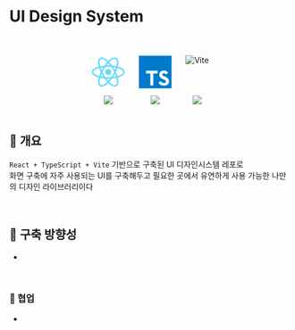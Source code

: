 # UI Design System

<br />
<br />
<div style="display: flex; justify-content: center; gap: 24px; flex-direction: row;">
    <div style="display: flex; align-items: center; gap: 12px; flex-direction: column;">
        <img src="https://raw.githubusercontent.com/devicons/devicon/master/icons/react/react-original.svg" alt="React" height="60"/>
        <a href="https://react.dev/">
            <img src="https://img.shields.io/badge/react-^19.0-61DAFB?logo=react&logoColor=white" />
        </a>
    </div>
    <div style="display: flex; align-items: center; gap: 12px; flex-direction: column;">
        <img src="https://raw.githubusercontent.com/devicons/devicon/master/icons/typescript/typescript-original.svg" alt="TypeScript" height="60"/>
        <a href="https://www.typescriptlang.org/">
            <img src="https://img.shields.io/badge/typescript-^5.0-3178C6?logo=typescript&logoColor=white" />
        </a>
    </div>
    <div style="display: flex; align-items: center; gap: 12px; flex-direction: column;">
        <img src="https://vitejs.dev/logo.svg" alt="Vite" height="60"/>
        <a href="https://vitejs.dev/">
            <img src="https://img.shields.io/badge/vite-^7.0-blueviolet?logo=vite&logoColor=white" />
        </a>
    </div>
</div>

<br/>

## 📖 개요

`React + TypeScript + Vite` 기반으로 구축된 UI 디자인시스템 레포로 <br />
화면 구축에 자주 사용되는 UI를 구축해두고 필요한 곳에서 유연하게 사용 가능한 나만의 디자인 라이브러리이다

<br/>

## 🧫 구축 방향성

-

<br />

### 🤝 협업

-
